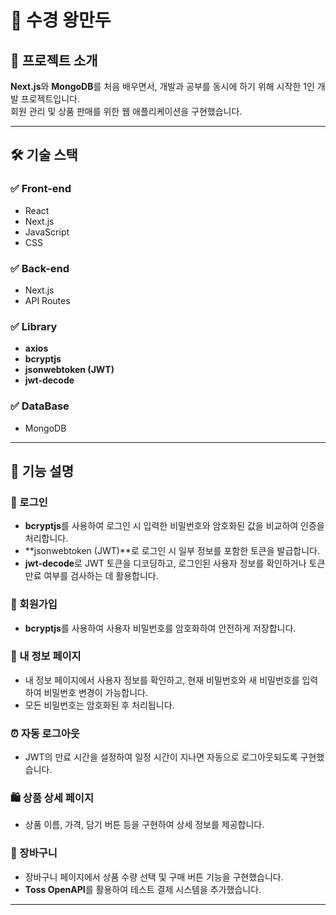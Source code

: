 # 🥟 수경 왕만두

## 📌 프로젝트 소개
**Next.js**와 **MongoDB**를 처음 배우면서, 개발과 공부를 동시에 하기 위해 시작한 1인 개발 프로젝트입니다.  
회원 관리 및 상품 판매를 위한 웹 애플리케이션을 구현했습니다.

---

## 🛠️ 기술 스택

### ✅ Front-end
- React  
- Next.js  
- JavaScript  
- CSS

### ✅ Back-end
- Next.js  
- API Routes

### ✅ Library
- **axios**  
- **bcryptjs**  
- **jsonwebtoken (JWT)**  
- **jwt-decode**

### ✅ DataBase
- MongoDB

---

## 🧩 기능 설명

### 🔐 로그인
- **bcryptjs**를 사용하여 로그인 시 입력한 비밀번호와 암호화된 값을 비교하여 인증을 처리합니다.
- **jsonwebtoken (JWT)**로 로그인 시 일부 정보를 포함한 토큰을 발급합니다.
- **jwt-decode**로 JWT 토큰을 디코딩하고, 로그인된 사용자 정보를 확인하거나 토큰 만료 여부를 검사하는 데 활용합니다.

### 📝 회원가입
- **bcryptjs**를 사용하여 사용자 비밀번호를 암호화하여 안전하게 저장합니다.

### 👤 내 정보 페이지
- 내 정보 페이지에서 사용자 정보를 확인하고, 현재 비밀번호와 새 비밀번호를 입력하여 비밀번호 변경이 가능합니다.
- 모든 비밀번호는 암호화된 후 처리됩니다.

### ⏰ 자동 로그아웃
- JWT의 만료 시간을 설정하여 일정 시간이 지나면 자동으로 로그아웃되도록 구현했습니다.

### 🛍️ 상품 상세 페이지
- 상품 이름, 가격, 담기 버튼 등을 구현하여 상세 정보를 제공합니다.

### 🛒 장바구니
- 장바구니 페이지에서 상품 수량 선택 및 구매 버튼 기능을 구현했습니다.
- **Toss OpenAPI**를 활용하여 테스트 결제 시스템을 추가했습니다.

---
